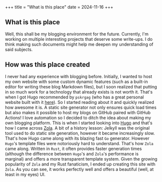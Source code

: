 +++
title = "What is this place"
date = 2024-11-16
+++

## What is this place

Well, this shall be my blogging environment for the future. Currently, I'm working on multiple interesting projects that deserve some write-ups. I do think making such documents might help me deepen my understanding of said subjects.

## How was this place created

I never had any experience with blogging before. Initially, I wanted to host my own website with some custom dynamic features (such as a built-in editor for writing these blog Markdown files), but I soon realized that putting in so much work for a technology that already exists is not worth it. That's when I got Hugo recommended by `pskrgag` (who has a great personal website built with it [here](https://pskrgag.github.io/)). So I started reading about it and quickly realized how awesome it is. A static site generator not only ensures quick load times but also makes it possible to host my blogs on GitHub paired with GitHub Actions! I love automation so I decided to ditch the idea about making my own blogging platform. This is when I started looking into [Hugo](https://github.com/gohugoio/hugo) and that's how I came across [Zola](https://github.com/getzola/zola). A bit of a history lesson: Jelkyll was the original tool used to do static site generation, however it became increasingly slow. That's how Hugo came along with its blazing fast `Go` generator. However `Hugo`'s template files were notoriously hard to understand. That's how `Zola` came along. Written in `Rust`, it often provides faster generation times (although the difference between `Hugo`'s and `Zola`'s performance is marginal) and offers a more transparent template system. Given the growing popularity of `Zola` and my Rust fanaticism, I ended up creating this site with `Zola`. As you can see, it works perfectly well and offers a beautiful (well, at least in my eyes) UI.
